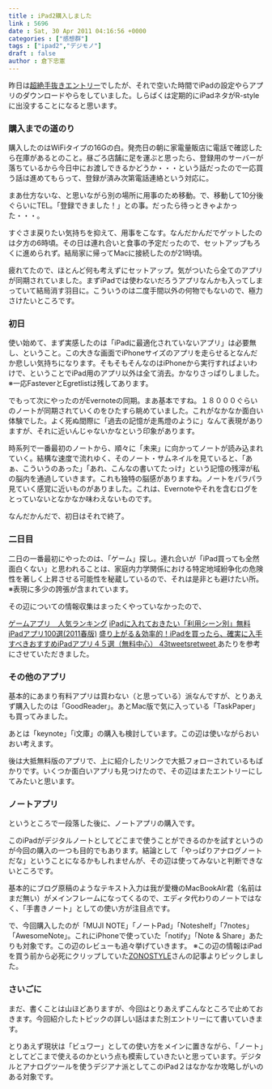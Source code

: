 ```yaml
---
title : iPad2購入しました
link : 5696
date : Sat, 30 Apr 2011 04:16:56 +0000
categories : ["感想群"]
tags : ["ipad2","デジモノ"]
draft : false
author : 倉下忠憲
---
```


昨日は<a href="https://rashita.net/blog/?p=5686">超絶手抜きエントリー</a>でしたが、それで空いた時間でiPadの設定やらアプリのダウンロードやらをしていました。しらばくは定期的にiPadネタがR-styleに出没することになると思います。

<h3>購入までの道のり</h3>
購入したのはWiFiタイプの16Gの白。発売日の朝に家電量販店に電話で確認したら在庫があるとのこと。昼ごろ店舗に足を運ぶと思ったら、登録用のサーバーが落ちているから今日中にお渡しできるかどうか・・・という話だったので一応買う話は進めてもらって、登録が済み次第電話連絡という対応に。

まあ仕方ないな、と思いながら別の場所に用事のため移動。で、移動して10分後ぐらいにTEL。「登録できました！」との事。だったら待っときゃよかった・・・。

すぐさま戻りたい気持ちを抑えて、用事をこなす。なんだかんだでゲットしたのは夕方の6時頃。その日は連れ合いと食事の予定だったので、セットアップもろくに進められず。結局家に帰ってMacに接続したのが21時頃。

疲れてたので、ほとんど何も考えずにセットアップ。気がついたら全てのアプリが同期されていました。まずiPadでは使わないだろうアプリなんかも入ってしまっていて結局消す羽目に。こういうのは二度手間以外の何物でもないので、極力さけたいところです。

<h3>初日</h3>
使い始めて、まず実感したのは「iPadに最適化されていないアプリ」は必要無し、ということ。この大きな画面でiPhoneサイズのアプリを走らせるとなんだか悲しい気持ちになります。そもそもそんなのはiPhoneから実行すればよいわけで、ということでiPad用のアプリ以外は全て消去。かなりさっぱりしました。
※一応FasteverとEgretlistは残してあります。

でもって次にやったのがEvernoteの同期。まあ基本ですね。１８０００ぐらいのノートが同期されていくのをひたすら眺めていました。これがなかなか面白い体験でした。よく死ぬ間際に「過去の記憶が走馬燈のように」なんて表現がありますが、それに近いんじゃないかなという印象があります。

時系列で一番最初のノートから、順々に「未来」に向かってノートが読み込まれていく。結構な速度で流れゆく、そのノート・サムネイルを見ていると、「あぁ、こういうのあった」「あれ、こんなの書いてたっけ」という記憶の残滓が私の脳内を通過していきます。これも独特の脳感がありますね。ノートをパラパラ見ていく感覚に近いものがありました。これは、Evernoteやそれを含むログをとっていないとなかなか味わえないものです。

なんだかんだで、初日はそれで終了。

<h3>二日目</h3>
二日の一番最初にやったのは、「ゲーム」探し。連れ合いが「iPad買っても全然面白くない」と思われることは、家庭内力学関係における特定地域紛争化の危険性を著しく上昇させる可能性を秘蔵しているので、それは是非とも避けたい所。
※表現に多少の誇張が含まれています。

その辺についての情報収集はまったくやっていなかったので、

<a href="http://apr.ipadtm.com/pc/game.html">ゲームアプリ　人気ランキング</a>
<a href="http://d.hatena.ne.jp/moto_maka/20110429/1304021648">iPadに入れておきたい「利用シーン別」無料iPadアプリ100選(2011春版)</a>
<a href="http://www.shinojapan.biz/2010/05/funny/2818.html">盛り上がる＆効率的！iPadを買ったら、確実に入手すべきおすすめiPadアプリ４５選（無料中心） 43tweetsretweet </a>
あたりを参考にさせていただきました。

<h3>その他のアプリ</h3>
基本的にあまり有料アプリは買わない（と思っている）派なんですが、とりあえず購入したのは「GoodReader」。あとMac版で気に入っている「TaskPaper」も買ってみました。

あとは「keynote」「i文庫」の購入も検討しています。この辺は使いながらおいおい考えます。

後は大抵無料版のアプリで、上に紹介したリンクで大抵フォローされているもばかりです。いくつか面白いアプリも見つけたので、その辺はまたエントリーにしてみたいと思います。

<h3>ノートアプリ</h3>
というところで一段落した後に、ノートアプリの購入です。

このiPadがデジタルノートとしてどこまで使うことができるのかを試すというのが今回の購入の一つも目的でもあります。結論として「やっぱりアナログノートだな」ということになるかもしれませんが、その辺は使ってみないと判断できないところです。

基本的にブログ原稿のようなテキスト入力は我が愛機のMacBookAIr君（名前はまだ無い）がメインフレームになってくるので、エディタ代わりのノートではなく、「手書きノート」としての使い方が注目点です。

で、今回購入したのが「MUJI NOTE」「ノートPad」「Noteshelf」「7notes」「AwesomeNote」。これにiPhoneで使っていた「notify」「Note & Share」あたりも対象です。この辺のレビューも追々挙げていきます。
※この辺の情報はiPadを買う前から必死にクリップしていた<a href="http://zonostyle.com/">ZONOSTYLE</a>さんの記事よりピックしました。

<h3>さいごに</h3>
まだ、書くことは山ほどありますが、今回はとりあえずこんなところで止めておきます。今回紹介したトピックの詳しい話はまた別エントリーにて書いていきます。

とりあえず現状は「ビュワー」としての使い方をメインに置きながら、「ノート」としてどこまで使えるのかという点も模索していきたいと思っています。デジタルとアナログツールを使うデジアナ派としてこのiPad２はなかなか攻略しがいのある対象です。
